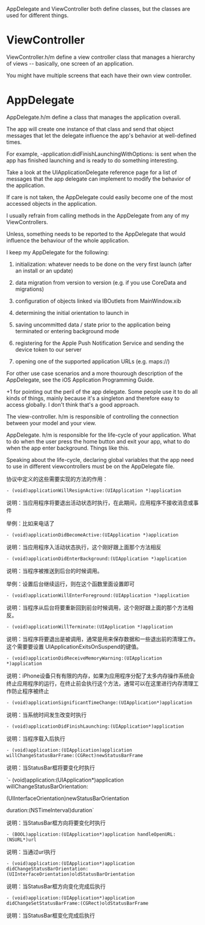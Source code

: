 AppDelegate and ViewController both define classes, but the classes are used for different things. 

# ViewController

ViewController.h/m define a view controller class that manages a hierarchy of views -- basically, one screen of an application. 

You might have multiple screens that each have their own view controller.

# AppDelegate

AppDelegate.h/m define a class that manages the application overall. 

The app will create one instance of that class and send that object messages that let the delegate influence the app's behavior at well-defined times. 

For example, -application:didFinishLaunchingWithOptions: is sent when the app has finished launching and is ready to do something interesting. 

Take a look at the UIApplicationDelegate reference page for a list of messages that the app delegate can implement to modify the behavior of the application.

If care is not taken, the AppDelegate could easily become one of the most accessed objects in the application.

I usually refrain from calling methods in the AppDelegate from any of my ViewControllers. 
 
Unless, something needs to be reported to the AppDelegate that would influence the behaviour of the whole application.

I keep my AppDelegate for the following:

1. initialization: whatever needs to be done on the very first launch (after an install or an update)

2. data migration from version to version (e.g. if you use CoreData and migrations)

3. configuration of objects linked via IBOutlets from MainWindow.xib

4. determining the initial orientation to launch in

5. saving uncommitted data / state prior to the application being terminated or entering background mode

6. registering for the Apple Push Notification Service and sending the device token to our server

7. opening one of the supported application URLs (e.g. maps://)

For other use case scenarios and a more thourough description of the AppDelegate, see the iOS Application Programming Guide.

+1 for pointing out the peril of the app delegate. Some people use it to do all kinds of things, mainly because it's a singleton and therefore easy to access globally. I don't think that's a good approach.

The view-controller. h/m is responsible of controlling the connection between your model and your view.

AppDelegate. h/m is responsible for the life-cycle of your application. What to do when the user press the home button and exit your app, what to do when the app enter background. Things like this.

Speaking about the life-cycle, declaring global variables that the app need to use in different viewcontrollers must be on the AppDelegate file.

协议中定义的这些需要实现的方法的作用：

`- (void)applicationWillResignActive:(UIApplication *)application`

说明：当应用程序将要退出活动状态时执行，在此期间，应用程序不接收消息或事件

举例：比如来电话了

`- (void)applicationDidBecomeActive:(UIApplication *)application`

说明：当应用程序入活动状态执行，这个刚好跟上面那个方法相反

`- (void)applicationDidEnterBackground:(UIApplication *)application`

说明：当程序被推送到后台的时候调用。

举例：设置后台继续运行，则在这个函数里面设置即可

`- (void)applicationWillEnterForeground:(UIApplication *)application`

说明：当程序从后台将要重新回到前台时候调用，这个刚好跟上面的那个方法相反。

`- (void)applicationWillTerminate:(UIApplication *)application`

说明：当程序将要退出是被调用，通常是用来保存数据和一些退出前的清理工作。这个需要要设置
UIApplicationExitsOnSuspend的键值。

`- (void)applicationDidReceiveMemoryWarning:(UIApplication *)application`

说明：iPhone设备只有有限的内存，如果为应用程序分配了太多内存操作系统会终止应用程序的运行，在终止前会执行这个方法，通常可以在这里进行内存清理工作防止程序被终止

`- (void)applicationSignificantTimeChange:(UIApplication*)application`

说明：当系统时间发生改变时执行

`- (void)applicationDidFinishLaunching:(UIApplication*)application`

说明：当程序载入后执行

`- (void)application:(UIApplication)application willChangeStatusBarFrame:(CGRect)newStatusBarFrame`

说明：当StatusBar框将要变化时执行

`- (void)application:(UIApplication*)application willChangeStatusBarOrientation:

(UIInterfaceOrientation)newStatusBarOrientation

duration:(NSTimeInterval)duration`

说明：当StatusBar框方向将要变化时执行

`- (BOOL)application:(UIApplication*)application handleOpenURL:(NSURL*)url`

说明：当通过url执行

`- (void)application:(UIApplication*)application 
didChangeStatusBarOrientation:(UIInterfaceOrientation)oldStatusBarOrientation`

说明：当StatusBar框方向变化完成后执行

`- (void)application:(UIApplication*)application 
didChangeSetStatusBarFrame:(CGRect)oldStatusBarFrame`

说明：当StatusBar框变化完成后执行
